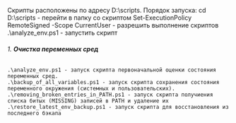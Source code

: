 Скрипты расположены по адресу D:\scripts.
Порядок запуска:
	cd D:\scripts - перейти в папку со скриптом
	Set-ExecutionPolicy RemoteSigned -Scope CurrentUser - разрешить выполнение скриптов
	.\analyze_env.ps1 - запустить скрипт
###### 1. **Очистка переменных сред**
	.\analyze_env.ps1 - запуск скрипта первоначальной оценки состояния переменных сред.
	.\backup_of_all_variables.ps1 - запуск скрипта cохранения состояния переменного окружения (системных и пользовательских).
	.\removing_broken_entries_in_PATH.ps1 - запуск скрипта получиения списка битых (MISSING) записей в PATH и удаление их
	.\restore_latest_env_backup.ps1 - запуск скрипта для восстановления из последнего бэкапа